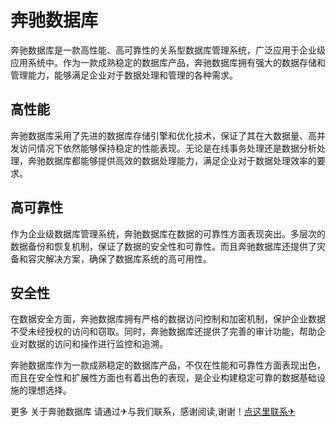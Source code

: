 # 奔驰数据库

奔驰数据库是一款高性能、高可靠性的关系型数据库管理系统，广泛应用于企业级应用系统中。作为一款成熟稳定的数据库产品，奔驰数据库拥有强大的数据存储和管理能力，能够满足企业对于数据处理和管理的各种需求。

## 高性能

奔驰数据库采用了先进的数据库存储引擎和优化技术，保证了其在大数据量、高并发访问情况下依然能够保持稳定的性能表现。无论是在线事务处理还是数据分析处理，奔驰数据库都能够提供高效的数据处理能力，满足企业对于数据处理效率的要求。

## 高可靠性

作为企业级数据库管理系统，奔驰数据库在数据的可靠性方面表现突出。多层次的数据备份和恢复机制，保证了数据的安全性和可靠性。而且奔驰数据库还提供了灾备和容灾解决方案，确保了数据库系统的高可用性。

## 安全性

在数据安全方面，奔驰数据库拥有严格的数据访问控制和加密机制，保护企业数据不受未经授权的访问和窃取。同时，奔驰数据库还提供了完善的审计功能，帮助企业对数据的访问和操作进行监控和追溯。

奔驰数据库作为一款成熟稳定的数据库产品，不仅在性能和可靠性方面表现出色，而且在安全性和扩展性方面也有着出色的表现，是企业构建稳定可靠的数据基础设施的理想选择。

更多 关于奔驰数据库 请通过✈与我们联系，感谢阅读,谢谢！[点这里联系✈](https://1.k02.cc)